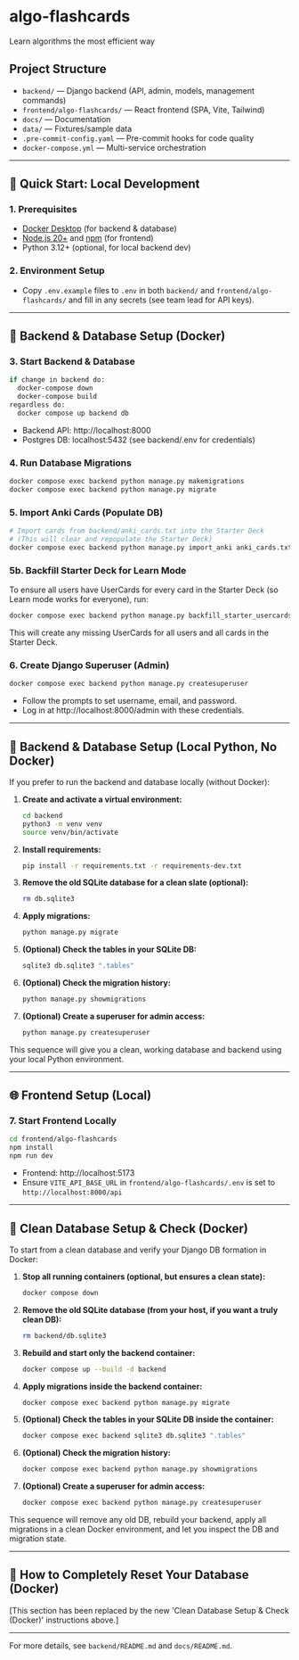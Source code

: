 # algo-flashcards
Learn algorithms the most efficient way

## Project Structure

- `backend/` — Django backend (API, admin, models, management commands)
- `frontend/algo-flashcards/` — React frontend (SPA, Vite, Tailwind)
- `docs/` — Documentation
- `data/` — Fixtures/sample data
- `.pre-commit-config.yaml` — Pre-commit hooks for code quality
- `docker-compose.yml` — Multi-service orchestration

---

## 🚀 Quick Start: Local Development

### 1. Prerequisites
- [Docker Desktop](https://www.docker.com/products/docker-desktop/) (for backend & database)
- [Node.js 20+](https://nodejs.org/) and [npm](https://www.npmjs.com/) (for frontend)
- Python 3.12+ (optional, for local backend dev)

### 2. Environment Setup
- Copy `.env.example` files to `.env` in both `backend/` and `frontend/algo-flashcards/` and fill in any secrets (see team lead for API keys).

---

## 🐘 Backend & Database Setup (Docker)

### 3. Start Backend & Database
```zsh
if change in backend do:
  docker-compose down
  docker-compose build
regardless do: 
  docker compose up backend db
```
- Backend API: http://localhost:8000
- Postgres DB: localhost:5432 (see backend/.env for credentials)

### 4. Run Database Migrations
```zsh
docker compose exec backend python manage.py makemigrations
docker compose exec backend python manage.py migrate
```

### 5. Import Anki Cards (Populate DB)
```zsh
# Import cards from backend/anki_cards.txt into the Starter Deck
# (This will clear and repopulate the Starter Deck)
docker compose exec backend python manage.py import_anki anki_cards.txt
```

### 5b. Backfill Starter Deck for Learn Mode
To ensure all users have UserCards for every card in the Starter Deck (so Learn mode works for everyone), run:
```zsh
docker compose exec backend python manage.py backfill_starter_usercards
```
This will create any missing UserCards for all users and all cards in the Starter Deck.

### 6. Create Django Superuser (Admin)
```zsh
docker compose exec backend python manage.py createsuperuser
```
- Follow the prompts to set username, email, and password.
- Log in at http://localhost:8000/admin with these credentials.

---

## 🐍 Backend & Database Setup (Local Python, No Docker)

If you prefer to run the backend and database locally (without Docker):

1. **Create and activate a virtual environment:**
   ```zsh
   cd backend
   python3 -m venv venv
   source venv/bin/activate
   ```

2. **Install requirements:**
   ```zsh
   pip install -r requirements.txt -r requirements-dev.txt
   ```

3. **Remove the old SQLite database for a clean slate (optional):**
   ```zsh
   rm db.sqlite3
   ```

4. **Apply migrations:**
   ```zsh
   python manage.py migrate
   ```

5. **(Optional) Check the tables in your SQLite DB:**
   ```zsh
   sqlite3 db.sqlite3 ".tables"
   ```

6. **(Optional) Check the migration history:**
   ```zsh
   python manage.py showmigrations
   ```

7. **(Optional) Create a superuser for admin access:**
   ```zsh
   python manage.py createsuperuser
   ```

This sequence will give you a clean, working database and backend using your local Python environment.

---

## 🌐 Frontend Setup (Local)

### 7. Start Frontend Locally
```zsh
cd frontend/algo-flashcards
npm install
npm run dev
```
- Frontend: http://localhost:5173
- Ensure `VITE_API_BASE_URL` in `frontend/algo-flashcards/.env` is set to `http://localhost:8000/api`

---

## 🧹 Clean Database Setup & Check (Docker)

To start from a clean database and verify your Django DB formation in Docker:

1. **Stop all running containers (optional, but ensures a clean state):**
   ```zsh
   docker compose down
   ```

2. **Remove the old SQLite database (from your host, if you want a truly clean DB):**
   ```zsh
   rm backend/db.sqlite3
   ```

3. **Rebuild and start only the backend container:**
   ```zsh
   docker compose up --build -d backend
   ```

4. **Apply migrations inside the backend container:**
   ```zsh
   docker compose exec backend python manage.py migrate
   ```

5. **(Optional) Check the tables in your SQLite DB inside the container:**
   ```zsh
   docker compose exec backend sqlite3 db.sqlite3 ".tables"
   ```

6. **(Optional) Check the migration history:**
   ```zsh
   docker compose exec backend python manage.py showmigrations
   ```

7. **(Optional) Create a superuser for admin access:**
   ```zsh
   docker compose exec backend python manage.py createsuperuser
   ```

This sequence will remove any old DB, rebuild your backend, apply all migrations in a clean Docker environment, and let you inspect the DB and migration state.

---

## 🔄 How to Completely Reset Your Database (Docker)

[This section has been replaced by the new 'Clean Database Setup & Check (Docker)' instructions above.]

---

For more details, see `backend/README.md` and `docs/README.md`.

